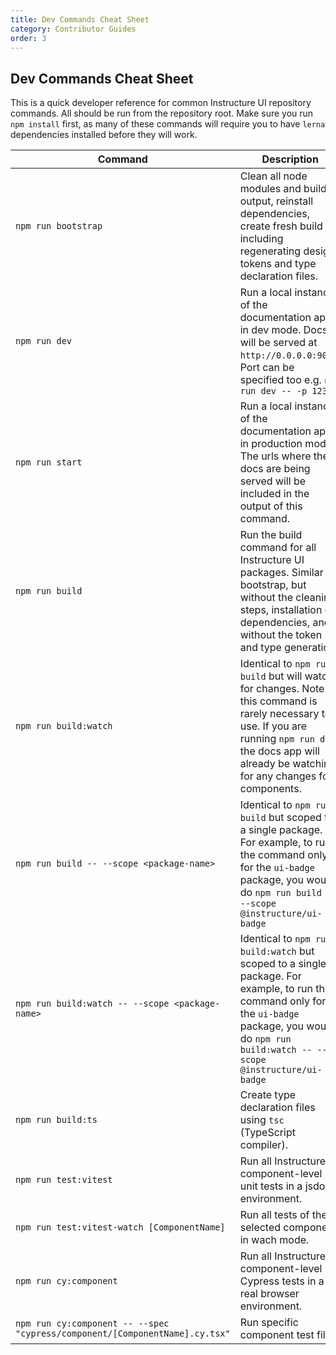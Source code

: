```yaml
---
title: Dev Commands Cheat Sheet
category: Contributor Guides
order: 3
---
```


## Dev Commands Cheat Sheet

This is a quick developer reference for common Instructure UI repository commands. All should be run from the repository root. Make sure you run `npm install` first, as many of these commands will require you to have `lerna` dependencies installed before they will work.

| Command                                                                     | Description                                                                                                                                                                                                     |
| --------------------------------------------------------------------------- | --------------------------------------------------------------------------------------------------------------------------------------------------------------------------------------------------------------- |
| `npm run bootstrap`                                                         | Clean all node modules and build output, reinstall dependencies, create fresh build including regenerating design tokens and type declaration files.                                                            |
| `npm run dev`                                                               | Run a local instance of the documentation app in dev mode. Docs will be served at `http://0.0.0.0:9090`. Port can be specified too e.g. `npm run dev -- -p 1234`                                                |
| `npm run start`                                                             | Run a local instance of the documentation app in production mode. The urls where the docs are being served will be included in the output of this command.                                                      |
| `npm run build`                                                             | Run the build command for all Instructure UI packages. Similar to bootstrap, but without the cleaning steps, installation of dependencies, and without the token and type generation.                           |
| `npm run build:watch`                                                       | Identical to `npm run build` but will watch for changes. Note: this command is rarely necessary to use. If you are running `npm run dev`, the docs app will already be watching for any changes for components. |
| `npm run build -- --scope <package-name>`                                   | Identical to `npm run build` but scoped to a single package. For example, to run the command only for the `ui-badge` package, you would do `npm run build -- --scope @instructure/ui-badge`                     |
| `npm run build:watch -- --scope <package-name>`                             | Identical to `npm run build:watch` but scoped to a single package. For example, to run the command only for the `ui-badge` package, you would do `npm run build:watch -- --scope @instructure/ui-badge`         |
| `npm run build:ts`                                                          | Create type declaration files using `tsc` (TypeScript compiler).                                                                                                                                                |
| `npm run test:vitest`                                                       | Run all Instructure UI component-level unit tests in a jsdom environment.                                                                                                                                       |
| `npm run test:vitest-watch [ComponentName]`                                 | Run all tests of the selected component in wach mode.                                                                                                                                                           |
| `npm run cy:component`                                                      | Run all Instructure UI component-level Cypress tests in a real browser environment.                                                                                                                             |
| `npm run cy:component -- --spec "cypress/component/[ComponentName].cy.tsx"` | Run specific component test file.                                                                                                                                                                               |
